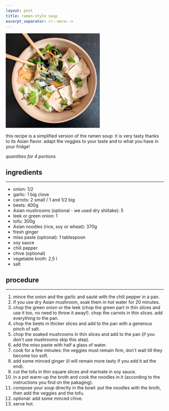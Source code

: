 ```yaml
---
layout: post
title: ramen-style soup
excerpt_separator: <!--more-->
---
```


 <img src="../images/ramen.jpeg" width="300">
 
 <!--more-->

this recipe is a simplified version of the ramen soup: it is very tasty thanks to its Asian flavor. adapt the veggies to your taste and to what you have in your fridge!

*quantities for 4 portions*

## ingredients
---

- onion: 1/2
- garlic: 1 big clove
- carrots: 2 small / 1 and 1/2 big
- beets: 400g
- Asian mushrooms (optional - we used dry shiitake): 5
- leek or green onion: 1
- tofu: 300g
- Asian noodles (rice, soy or wheat): 370g
- fresh ginger
- miso paste (optional): 1 tablespoon
- soy sauce
- chili pepper
- chive (optional)
- vegetable broth: 2,5 l
- salt

## procedure
---

1. mince the onion and the garlic and sauté with the chili pepper in a pan.
2. if you use dry Asian mushroom, soak them in hot water for 20 minutes.
3. chop the green onion or the leek (chop the green part in thin slices and use it too, no need to throw it away!). chop the carrots in thin slices. add everything to the pan.
4. chop the beets in thicker slices and add to the pan with a generous pinch of salt.
5. chop the soaked mushrooms in thin slices and add to the pan (if you don't use mushrooms skip this step).
6. add the miso paste with half a glass of water.
7. cook for a few minutes: the veggies must remain firm, don't wait till they become too soft.
8. add some minced ginger (il will remain more tasty if you add it ad the end).
9. cut the tofu in thin square slices and marinate in soy sauce.
10. in a pot warm-up the broth and cook the noodles in it (according to the instructions you find on the pakaging).
11. compose your soup direclty in the bowl: put the noodles with the broth, then add the veggies and the tofu.
12. optional: add some minced chive.
13. serve hot.
